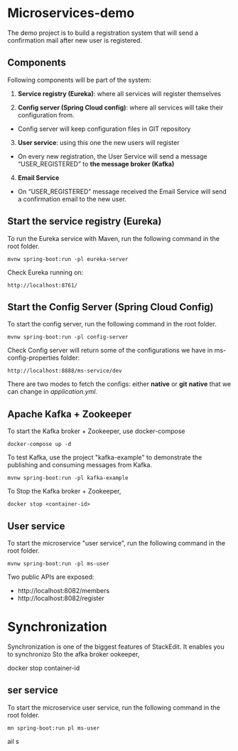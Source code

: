 # Microservices-demo

The demo project is to build a registration system that will send a confirmation mail after new user is registered.


## Components
Following components will be part of the system:

 1. **Service registry (Eureka)**: where all services will register themselves
 
 2. **Config server (Spring Cloud config)**: where all services will take their configuration from. 
 -  Config server will keep configuration files in GIT repository
 3. **User service**: using this one the new users will register
 - On  every new registration, the User Service will send a message “USER_REGISTERED” to **the message broker (Kafka)**
 4. **Email Service**
 - On “USER_REGISTERED” message received the Email Service will send a confirmation email to the new user.
  
## Start the service registry (Eureka)
To run the Eureka service with Maven, run the following command in the root folder.
```
mvnw spring-boot:run -pl eureka-server
```
Check Eureka running on:
```
http://localhost:8761/
```

## Start the Config Server (Spring Cloud Config)
To start the config server, run the following command in the root folder.
```
mvnw spring-boot:run -pl config-server
```
Check Config server will return some of the configurations we have in ms-config-properties folder:
```
http://localhost:8888/ms-service/dev
```
There are two modes to fetch the configs: either **native** or **git**
**native** that we can change in *application.yml.*
## Apache Kafka + Zookeeper
To start the Kafka broker + Zookeeper, use docker-compose
```
docker-compose up -d
```
To test Kafka, use the project "kafka-example" to demonstrate the publishing and consuming messages from Kafka.
```
mvnw spring-boot:run -pl kafka-example
```
To Stop the Kafka broker + Zookeeper,
```
docker stop <container-id>
```

## User service

To start the microservice "user service", run the following command in the root folder.
```
mvnw spring-boot:run -pl ms-user
```
Two public APIs are exposed:

 - http://localhost:8082/members
 - http://localhost:8082/register

# Synchronization

Synchronization is one of the biggest features of StackEdit. It enables you to synchronizo Sto the afka broker  ookeeper,

docker stop container-id


## ser service

To start the microservice user service, run the following command in the root folder.
```
mn spring-boot:run pl ms-user
```


 ail s
<!--stackedit_data:
eyJoaXN0b3J5IjpbLTE5MTIyMjczOTksLTU5MjU1NTk3NiwtND
Q2MjE0OTUzLC0xODk1OTgxNTAxLC0xODM5MDM2NzA0LDU1OTc2
MjUwNiwyMTQzOTYxODk5LC0xOTQwNTI0NTAzLDE4MzMzNDc1Mz
ksOTA3NTM0NjM3LC04OTMxNzM2OTAsLTIxNzA4MDg3MCwtMzMy
NDU1MzYzXX0=
-->